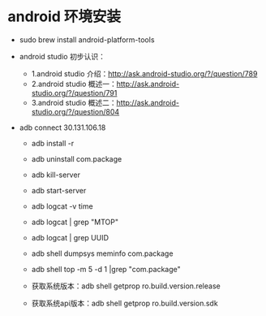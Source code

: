 # android 环境安装

- sudo brew install android-platform-tools

- android studio 初步认识：
  - 1.android studio 介绍：http://ask.android-studio.org/?/question/789
  - 2.android studio 概述一：http://ask.android-studio.org/?/question/791
  - 3.android studio 概述二：http://ask.android-studio.org/?/question/804

- adb connect 30.131.106.18
  - adb install -r
  - adb uninstall com.package
  - adb kill-server
  - adb start-server
  - adb logcat -v time
  - adb logcat | grep "MTOP"
  - adb logcat | grep UUID

  - adb shell dumpsys meminfo com.package
  - adb shell top -m 5 -d 1 |grep "com.package"

  - 获取系统版本：adb shell getprop ro.build.version.release
  - 获取系统api版本：adb shell getprop ro.build.version.sdk
